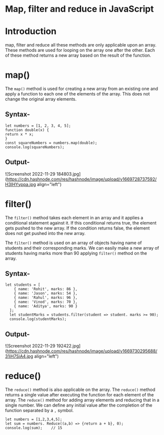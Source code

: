 # Map, filter and reduce in JavaScript

# Introduction
map, filter and reduce all these methods are only applicable upon an array. These methods are used for looping on the array one after the other. Each of these method returns a new array based on the result of the function.

# map()
The `map()` method is used for creating a new array from an existing one and apply a function to each one of the elements of the array. This does not change the original array elements.

## Syntax-
```
let numbers = [1, 2, 3, 4, 5];
function double(x) {
return x * x;
}
const squareNumbers = numbers.map(double);
console.log(squareNumbers);
```

## Output-

![Screenshot 2022-11-29 184803.jpg](https://cdn.hashnode.com/res/hashnode/image/upload/v1669728737592/H3IHYyppa.jpg align="left")

# filter()
The `filter()` method takes each element in an array and it applies a conditional statement against it. If this conditional returns true, the element gets pushed to the new array. If the condition returns false, the element does not get pushed into the new array.

The `filter()` method is used on an array of objects having name of students and their corresponding marks. We can easily make a new array of students having marks more than 90 applying `filter()` method on the array.

## Syntax-
```
let students = [
    { name: 'Rohit', marks: 86 },
    { name: 'Jason', marks: 54 },
    { name: 'Rahul', marks: 96 },
    { name: 'Vinod', marks: 70 },
    { name: 'Aditya', marks: 90 }
  ];  
  let studentMarks = students.filter(student => student. marks >= 90);
  console.log(studentMarks);
```

## Output-

![Screenshot 2022-11-29 192422.jpg](https://cdn.hashnode.com/res/hashnode/image/upload/v1669730295688/31iH7SiA4.jpg align="left")

# reduce()
The `reduce()` method is also applicable on the array. The `reduce()` method returns a single value after executing the function for each element of the array. The `reduce()` method for adding array elements and reducing that in a single number. We can define any initial value after the completion of the function separated by a `,` symbol.

```
let numbers = [1,2,3,4,5];
let sum = numbers. Reduce((a,b) => {return a + b}, 0);
console.log(sum);    // 15
```